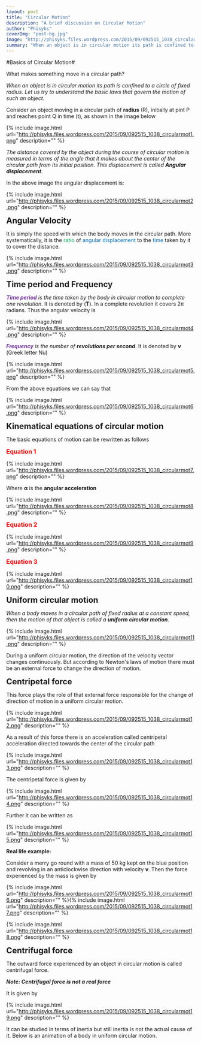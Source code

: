 ```yaml
---
layout: post
title: "Circular Motion"
description: "A brief discussion on Circular Motion"
author: "Phisyks"
coverImg: "post-bg.jpg"
image: "http://phisyks.files.wordpress.com/2015/09/092515_1038_circularmot2.png"
summary: "When an object is in circular motion its path is confined to a circle of fixed radius. Let us try to understand the basic laws that govern the motion of such an object."
---
```

#Basics of Circular Motion#


What makes something move in a circular path?

_When an object is in circular motion its path is confined to a circle of fixed radius. Let us try to understand the basic laws that govern the motion of such an object._

Consider an object moving in a circular path of **radius** (R), initially at pint P and reaches point Q in time (t), as shown in the image below

{% include image.html url="http://phisyks.files.wordpress.com/2015/09/092515_1038_circularmot1.png" description="" %}

_The distance covered by the object during the course of circular motion is measured in terms of the angle that it makes about the center of the circular path from its initial position. This displacement is called **Angular displacement**_.

In the above image the angular displacement is:

{% include image.html url="http://phisyks.files.wordpress.com/2015/09/092515_1038_circularmot2.png" description="" %}

<span style="font-size:16pt;">**Angular Velocity**</span>

It is simply the speed with which the body moves in the circular path. More systematically, it is the <span style="color:#00b050;">ratio</span> of <span style="color:#0070c0;">angular displacement</span> to the <span style="color:#0070c0;">time</span> taken by it to cover the distance.

{% include image.html url="http://phisyks.files.wordpress.com/2015/09/092515_1038_circularmot3.png" description="" %}

<span style="font-size:16pt;">**Time period and Frequency**</span>

_<span style="color:#7030a0;">**Time period**</span> is the time taken by the body in circular motion to complete one revolution_. It is denoted by (**T**). In a complete revolution it covers 2π radians. Thus the angular velocity is

{% include image.html url="http://phisyks.files.wordpress.com/2015/09/092515_1038_circularmot4.png" description="" %}

_<span style="color:#7030a0;">**Frequency**</span> is the number of **revolutions per second**_. It is denoted by **ν** (Greek letter Nu)

{% include image.html url="http://phisyks.files.wordpress.com/2015/09/092515_1038_circularmot5.png" description="" %}

From the above equations we can say that

{% include image.html url="http://phisyks.files.wordpress.com/2015/09/092515_1038_circularmot6.png" description="" %}

<span style="font-size:16pt;">**Kinematical equations of circular motion**</span>

The basic equations of motion can be rewritten as follows

<span style="color:red;font-size:12pt;">**Equation 1**</span>

{% include image.html url="http://phisyks.files.wordpress.com/2015/09/092515_1038_circularmot7.png" description="" %}

Where **α** is the **angular acceleration**

{% include image.html url="http://phisyks.files.wordpress.com/2015/09/092515_1038_circularmot8.png" description="" %}

<span style="color:red;font-size:12pt;">**Equation 2**</span>

{% include image.html url="http://phisyks.files.wordpress.com/2015/09/092515_1038_circularmot9.png" description="" %}

<span style="color:red;font-size:12pt;">**Equation 3**</span>

{% include image.html url="http://phisyks.files.wordpress.com/2015/09/092515_1038_circularmot10.png" description="" %}

<span style="font-size:16pt;">**Uniform circular motion**</span>

_When a body moves in a circular path of fixed radius at a constant speed, then the motion of that object is called a **uniform circular motion**._

{% include image.html url="http://phisyks.files.wordpress.com/2015/09/092515_1038_circularmot11.png" description="" %}

During a uniform circular motion, the direction of the velocity vector changes continuously. But according to Newton's laws of motion there must be an external force to change the direction of motion.

<span style="font-size:16pt;">**Centripetal force**</span>

This force plays the role of that external force responsible for the change of direction of motion in a uniform circular motion.

{% include image.html url="http://phisyks.files.wordpress.com/2015/09/092515_1038_circularmot12.png" description="" %}

As a result of this force there is an acceleration called centripetal acceleration directed towards the center of the circular path

{% include image.html url="http://phisyks.files.wordpress.com/2015/09/092515_1038_circularmot13.png" description="" %}

The centripetal force is given by

{% include image.html url="http://phisyks.files.wordpress.com/2015/09/092515_1038_circularmot14.png" description="" %}

Further it can be written as

{% include image.html url="http://phisyks.files.wordpress.com/2015/09/092515_1038_circularmot15.png" description="" %}

**Real life example:**

Consider a merry go round with a mass of 50 kg kept on the blue position and revolving in an anticlockwise direction with velocity **v**. Then the force experienced by the mass is given by

{% include image.html url="http://phisyks.files.wordpress.com/2015/09/092515_1038_circularmot16.png" description="" %}{% include image.html url="http://phisyks.files.wordpress.com/2015/09/092515_1038_circularmot17.png" description="" %}

{% include image.html url="http://phisyks.files.wordpress.com/2015/09/092515_1038_circularmot18.png" description="" %}

<span style="font-size:16pt;">**Centrifugal force**</span>

The outward force experienced by an object in circular motion is called centrifugal force.

**_Note: Centrifugal force is not a real force_**

It is given by

{% include image.html url="http://phisyks.files.wordpress.com/2015/09/092515_1038_circularmot19.png" description="" %}

It can be studied in terms of inertia but still inertia is not the actual cause of it. Below is an animation of a body in uniform circular motion.
